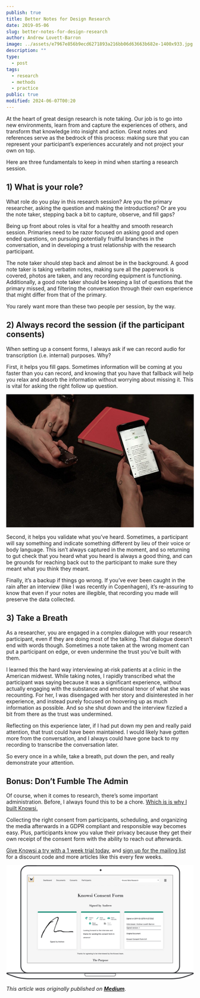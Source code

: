 ```yaml
---
publish: true
title: Better Notes for Design Research
date: 2019-05-06
slug: better-notes-for-design-research
author: Andrew Lovett-Barron
image: ../assets/e7967e856b9ecd6271893a216bb06d63663b682e-1400x933.jpg
description: ""
type:
  - post
tags:
  - research
  - methods
  - practice
public: true
modified: 2024-06-07T00:20
---
```


At the heart of great design research is note taking. Our job is to go into new environments, learn from and capture the experiences of others, and transform that knowledge into insight and action. Great notes and references serve as the bedrock of this process: making sure that you can represent your participant’s experiences accurately and not project your own on top.

Here are three fundamentals to keep in mind when starting a research session.

## **1) What is your role?**

What role do you play in this research session? Are you the primary researcher, asking the question and making the introductions? Or are you the note taker, stepping back a bit to capture, observe, and fill gaps?

Being up front about roles is vital for a healthy and smooth research session. Primaries need to be razor focused on asking good and open ended questions, on pursuing potentially fruitful branches in the conversation, and in developing a trust relationship with the research participant.

The note taker should step back and almost be in the background. A good note taker is taking verbatim notes, making sure all the paperwork is covered, photos are taken, and any recording equipment is functioning. Additionally, a good note taker should be keeping a list of questions that the primary missed, and filtering the conversation through their own experience that might differ from that of the primary.

You rarely want more than these two people per session, by the way.

## **2) Always record the session (if the participant consents)**

When setting up a consent forms, I always ask if we can record audio for transcription (i.e. internal) purposes. Why?

First, it helps you fill gaps. Sometimes information will be coming at you faster than you can record, and knowing that you have that fallback will help you relax and absorb the information without worrying about missing it. This is vital for asking the right follow up question.

![](../_assets/9b564a77e41aab8cb02046b67b11aaa737a6b1c5-1000x707.jpg)

Second, it helps you validate what you’ve heard. Sometimes, a participant will say something and indicate something different by lieu of their voice or body language. This isn’t always captured in the moment, and so returning to gut check that you heard what you heard is always a good thing, and can be grounds for reaching back out to the participant to make sure they meant what you think they meant.

Finally, it’s a backup if things go wrong. If you’ve ever been caught in the rain after an interview (like I was recently in Copenhagen), it’s re-assuring to know that even if your notes are illegible, that recording you made will preserve the data collected.

## **3) Take a Breath**

As a researcher, you are engaged in a complex dialogue with your research participant, even if they are doing most of the talking. That dialogue doesn’t end with words though. Sometimes a note taken at the wrong moment can put a participant on edge, or even undermine the trust you’ve built with them.

I learned this the hard way interviewing at-risk patients at a clinic in the American midwest. While taking notes, I rapidly transcribed what the participant was saying because it was a significant experience, without actually engaging with the substance and emotional tenor of what she was recounting. For her, I was disengaged with her story and disinterested in her experience, and instead purely focused on hoovering up as much information as possible. And so she shut down and the interview fizzled a bit from there as the trust was undermined.

Reflecting on this experience later, if I had put down my pen and really paid attention, that trust could have been maintained. I would likely have gotten more from the conversation, and I always could have gone back to my recording to transcribe the conversation later.

So every once in a while, take a breath, put down the pen, and really demonstrate your attention.

## **Bonus: Don’t Fumble The Admin**

Of course, when it comes to research, there’s some important administration. Before, I always found this to be a chore. [Which is is why I built Knowsi.](https://www.knowsi.com/)

Collecting the right consent from participants, scheduling, and organizing the media afterwards in a GDPR compliant and responsible way becomes easy. Plus, participants know you value their privacy because they get their own receipt of the consent form with the ability to reach out afterwards.

[Give Knowsi a try with a 1 week trial today](https://www.knowsi.com/join), and [sign up for the mailing list](https://www.knowsi.com/?mail=tth) for a discount code and more articles like this every few weeks.

![](../_assets/214e7ca97916f7c7673fc14b493a9a8e024746cb-1400x847.png)

_This article was originally published on [**Medium**](https://medium.com/knowsi/better-notes-for-design-research-1eace30b211e)._
